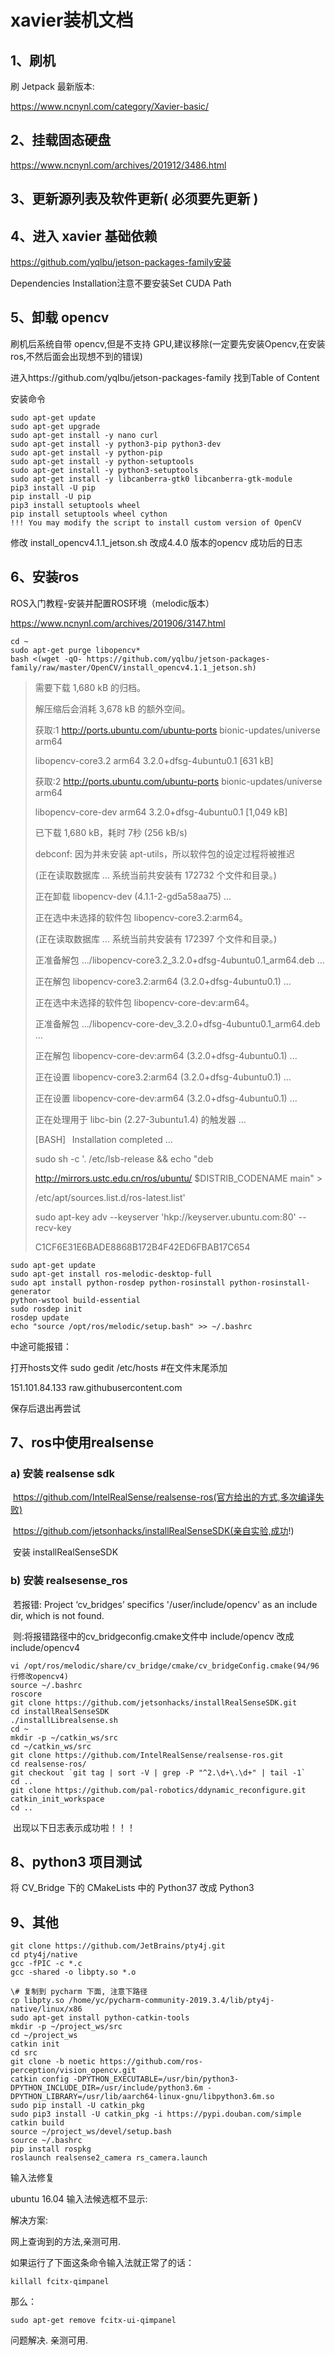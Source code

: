 # xavier装机文档 

## 1、刷机 

刷 Jetpack 最新版本: 

https://www.ncnynl.com/category/Xavier-basic/ 

## 2、挂载固态硬盘 

https://www.ncnynl.com/archives/201912/3486.html 

## 3、更新源列表及软件更新( 必须要先更新 ) 

## 4、进入 xavier 基础依赖 

https://github.com/yqlbu/jetson-packages-family安装 

Dependencies Installation注意不要安装Set CUDA Path 

## 5、卸载 opencv 

刷机后系统自带 opencv,但是不支持 GPU,建议移除(一定要先安装Opencv,在安装ros,不然后面会出现想不到的错误) 

进入https://github.com/yqlbu/jetson-packages-family 找到Table of Content 

安装命令 

```
sudo apt-get update 
sudo apt-get upgrade 
sudo apt-get install -y nano curl 
sudo apt-get install -y python3-pip python3-dev 
sudo apt-get install -y python-pip 
sudo apt-get install -y python-setuptools 
sudo apt-get install -y python3-setuptools 
sudo apt-get install -y libcanberra-gtk0 libcanberra-gtk-module 
pip3 install -U pip 
pip install -U pip 
pip3 install setuptools wheel 
pip install setuptools wheel cython 
!!! You may modify the script to install custom version of OpenCV 
```

修改 install_opencv4.1.1_jetson.sh 改成4.4.0 版本的opencv 成功后的日志 

## 6、安装ros 

ROS入门教程-安装并配置ROS环境（melodic版本） 

https://www.ncnynl.com/archives/201906/3147.html 

```
cd ~ 
sudo apt-get purge libopencv* 
bash <(wget -qO- https://github.com/yqlbu/jetson-packages-family/raw/master/OpenCV/install_opencv4.1.1_jetson.sh) 
```

> 需要下载 1,680 kB 的归档。 
>
> 解压缩后会消耗 3,678 kB 的额外空间。 
>
> 获取:1 http://ports.ubuntu.com/ubuntu-ports bionic-updates/universe arm64 
>
> libopencv-core3.2 arm64 3.2.0+dfsg-4ubuntu0.1 [631 kB] 
>
> 获取:2 http://ports.ubuntu.com/ubuntu-ports bionic-updates/universe arm64 
>
> libopencv-core-dev arm64 3.2.0+dfsg-4ubuntu0.1 [1,049 kB] 
>
> 已下载 1,680 kB，耗时 7秒 (256 kB/s)                                           
>
> debconf: 因为并未安装 apt-utils，所以软件包的设定过程将被推迟 
>
> (正在读取数据库 ... 系统当前共安装有 172732 个文件和目录。) 
>
> 正在卸载 libopencv-dev (4.1.1-2-gd5a58aa75) ... 
>
> 正在选中未选择的软件包 libopencv-core3.2:arm64。 
>
> (正在读取数据库 ... 系统当前共安装有 172397 个文件和目录。) 
>
> 正准备解包 .../libopencv-core3.2_3.2.0+dfsg-4ubuntu0.1_arm64.deb ... 
>
> 正在解包 libopencv-core3.2:arm64 (3.2.0+dfsg-4ubuntu0.1) ... 
>
> 正在选中未选择的软件包 libopencv-core-dev:arm64。 
>
> 正准备解包 .../libopencv-core-dev_3.2.0+dfsg-4ubuntu0.1_arm64.deb ... 
>
> 正在解包 libopencv-core-dev:arm64 (3.2.0+dfsg-4ubuntu0.1) ... 
>
> 正在设置 libopencv-core3.2:arm64 (3.2.0+dfsg-4ubuntu0.1) ... 
>
> 正在设置 libopencv-core-dev:arm64 (3.2.0+dfsg-4ubuntu0.1) ... 
>
> 正在处理用于 libc-bin (2.27-3ubuntu1.4) 的触发器 ... 
>
> [BASH]   Installation completed ... 
>
> sudo sh -c '. /etc/lsb-release && echo "deb 
>
> http://mirrors.ustc.edu.cn/ros/ubuntu/ $DISTRIB_CODENAME main" > 
>
> /etc/apt/sources.list.d/ros-latest.list' 
>
> sudo apt-key adv --keyserver 'hkp://keyserver.ubuntu.com:80' --recv-key 
>
> C1CF6E31E6BADE8868B172B4F42ED6FBAB17C654 

```
sudo apt-get update 
sudo apt-get install ros-melodic-desktop-full 
sudo apt install python-rosdep python-rosinstall python-rosinstall-generator 
python-wstool build-essential 
sudo rosdep init 
rosdep update 
echo "source /opt/ros/melodic/setup.bash" >> ~/.bashrc 
```

中途可能报错： 

打开hosts文件 sudo gedit /etc/hosts #在文件末尾添加 

151.101.84.133  raw.githubusercontent.com 

保存后退出再尝试 

## 7、ros中使用realsense 

### 	a) 安装 realsense sdk 

​	https://github.com/IntelRealSense/realsense-ros(官方给出的方式,多次编译失败) 

​	https://github.com/jetsonhacks/installRealSenseSDK(亲自实验,成功!) 

​	安装 installRealSenseSDK 

### 	b) 安装 realsesense_ros 

​	若报错: Project ‘cv_bridges’ specifics '/user/include/opencv' as an include dir, which is not found. 

​	则:将报错路径中的cv_bridgeconfig.cmake文件中 include/opencv 改成 include/opencv4 

```
vi /opt/ros/melodic/share/cv_bridge/cmake/cv_bridgeConfig.cmake(94/96行修改opencv4) 
source ~/.bashrc 
roscore 
git clone https://github.com/jetsonhacks/installRealSenseSDK.git 
cd installRealSenseSDK 
./installLibrealsense.sh 
cd ~ 
mkdir -p ~/catkin_ws/src 
cd ~/catkin_ws/src 
git clone https://github.com/IntelRealSense/realsense-ros.git 
cd realsense-ros/ 
git checkout `git tag | sort -V | grep -P "^2.\d+\.\d+" | tail -1` 
cd .. 
git clone https://github.com/pal-robotics/ddynamic_reconfigure.git 
catkin_init_workspace 
cd .. 
```

​	出现以下日志表示成功啦！！！ 

## 8、python3 项目测试 

将 CV_Bridge 下的 CMakeLists 中的 Python37 改成 Python3 

## 9、其他 

```
git clone https://github.com/JetBrains/pty4j.git 
cd pty4j/native 
gcc -fPIC -c *.c 
gcc -shared -o libpty.so *.o 

\# 复制到 pycharm 下面, 注意下路径 
cp libpty.so /home/yc/pycharm-community-2019.3.4/lib/pty4j-native/linux/x86 
sudo apt-get install python-catkin-tools 
mkdir -p ~/project_ws/src 
cd ~/project_ws 
catkin init 
cd src 
git clone -b noetic https://github.com/ros-perception/vision_opencv.git 
catkin config -DPYTHON_EXECUTABLE=/usr/bin/python3-DPYTHON_INCLUDE_DIR=/usr/include/python3.6m -DPYTHON_LIBRARY=/usr/lib/aarch64-linux-gnu/libpython3.6m.so 
sudo pip install -U catkin_pkg 
sudo pip3 install -U catkin_pkg -i https://pypi.douban.com/simple 
catkin build 
source ~/project_ws/devel/setup.bash 
source ~/.bashrc 
pip install rospkg 
roslaunch realsense2_camera rs_camera.launch 
```

输入法修复 

ubuntu 16.04 输入法候选框不显示: 

解决方案: 

网上查询到的方法,亲测可用. 

如果运行了下面这条命令输入法就正常了的话： 

```
killall fcitx-qimpanel 
```

那么： 

```
sudo apt-get remove fcitx-ui-qimpanel 
```

问题解决. 亲测可用. 